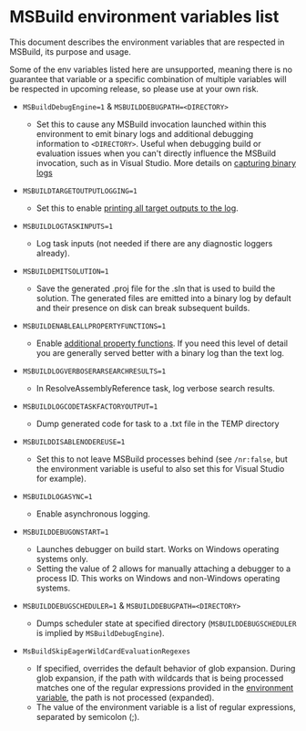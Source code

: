 # MSBuild environment variables list

This document describes the environment variables that are respected in MSBuild, its purpose and usage. 

Some of the env variables listed here are unsupported, meaning there is no guarantee that variable or a specific combination of multiple variables will be respected in upcoming release, so please use at your own risk.

* `MSBuildDebugEngine=1` & `MSBUILDDEBUGPATH=<DIRECTORY>`
  * Set this to cause any MSBuild invocation launched within this environment to emit binary logs and additional debugging information to `<DIRECTORY>`. Useful when debugging build or evaluation issues when you can't directly influence the MSBuild invocation, such as in Visual Studio. More details on [capturing binary logs](./Providing-Binary-Logs.md)
* `MSBUILDTARGETOUTPUTLOGGING=1`
   * Set this to enable [printing all target outputs to the log](https://learn.microsoft.com/archive/blogs/msbuild/displaying-target-output-items-using-the-console-logger).
* `MSBUILDLOGTASKINPUTS=1`
   * Log task inputs (not needed if there are any diagnostic loggers already).
 * `MSBUILDEMITSOLUTION=1`
   * Save the generated .proj file for the .sln that is used to build the solution. The generated files are emitted into a binary log by default and their presence on disk can break subsequent builds.
* `MSBUILDENABLEALLPROPERTYFUNCTIONS=1`
   * Enable [additional property functions](https://devblogs.microsoft.com/visualstudio/msbuild-property-functions/). If you need this level of detail you are generally served better with a binary log than the text log.
* `MSBUILDLOGVERBOSERARSEARCHRESULTS=1`
   * In ResolveAssemblyReference task, log verbose search results.
* `MSBUILDLOGCODETASKFACTORYOUTPUT=1`
   * Dump generated code for task to a <GUID>.txt file in the TEMP directory
* `MSBUILDDISABLENODEREUSE=1`
   * Set this to not leave MSBuild processes behind (see `/nr:false`, but the environment variable is useful to also set this for Visual Studio for example).
* `MSBUILDLOGASYNC=1`
   * Enable asynchronous logging.
* `MSBUILDDEBUGONSTART=1`
   * Launches debugger on build start. Works on Windows operating systems only.  
   * Setting the value of 2 allows for manually attaching a debugger to a process ID. This works on Windows and non-Windows operating systems.
* `MSBUILDDEBUGSCHEDULER=1` & `MSBUILDDEBUGPATH=<DIRECTORY>`
   * Dumps scheduler state at specified directory (`MSBUILDDEBUGSCHEDULER` is implied by `MSBuildDebugEngine`).

* `MsBuildSkipEagerWildCardEvaluationRegexes`
  *  If specified, overrides the default behavior of glob expansion. During glob expansion, if the path with wildcards that is being processed matches one of the regular expressions provided in the [environment variable](#msbuildskipeagerwildcardevaluationregexes), the path is not processed (expanded). 
  * The value of the environment  variable is a list of regular expressions, separated by semicolon (;).